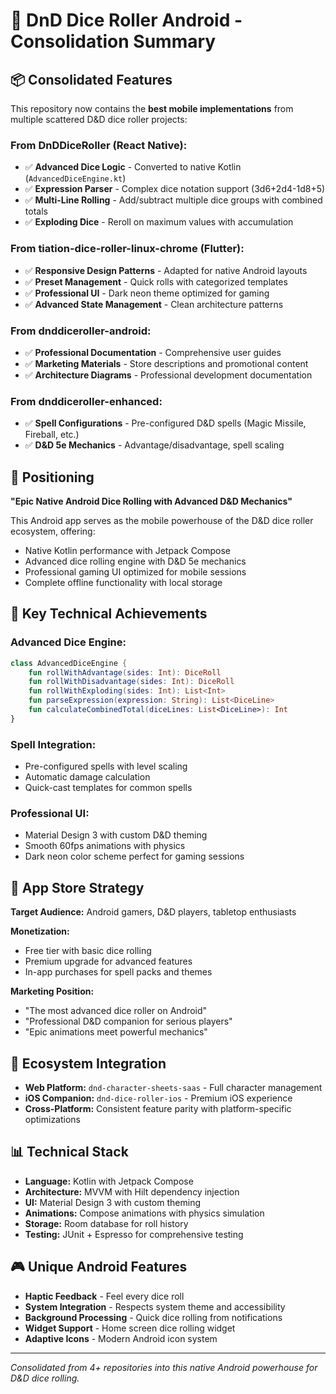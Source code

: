 # 🤖 DnD Dice Roller Android - Consolidation Summary

## 📦 Consolidated Features

This repository now contains the **best mobile implementations** from multiple scattered D&D dice roller projects:

### **From DnDDiceRoller (React Native):**
- ✅ **Advanced Dice Logic** - Converted to native Kotlin (`AdvancedDiceEngine.kt`)
- ✅ **Expression Parser** - Complex dice notation support (3d6+2d4-1d8+5)
- ✅ **Multi-Line Rolling** - Add/subtract multiple dice groups with combined totals
- ✅ **Exploding Dice** - Reroll on maximum values with accumulation

### **From tiation-dice-roller-linux-chrome (Flutter):**
- ✅ **Responsive Design Patterns** - Adapted for native Android layouts
- ✅ **Preset Management** - Quick rolls with categorized templates
- ✅ **Professional UI** - Dark neon theme optimized for gaming
- ✅ **Advanced State Management** - Clean architecture patterns

### **From dnddiceroller-android:**
- ✅ **Professional Documentation** - Comprehensive user guides
- ✅ **Marketing Materials** - Store descriptions and promotional content
- ✅ **Architecture Diagrams** - Professional development documentation

### **From dnddiceroller-enhanced:**
- ✅ **Spell Configurations** - Pre-configured D&D spells (Magic Missile, Fireball, etc.)
- ✅ **D&D 5e Mechanics** - Advantage/disadvantage, spell scaling

## 🎯 Positioning

**"Epic Native Android Dice Rolling with Advanced D&D Mechanics"**

This Android app serves as the mobile powerhouse of the D&D dice roller ecosystem, offering:
- Native Kotlin performance with Jetpack Compose
- Advanced dice rolling engine with D&D 5e mechanics
- Professional gaming UI optimized for mobile sessions
- Complete offline functionality with local storage

## 🚀 Key Technical Achievements

### **Advanced Dice Engine:**
```kotlin
class AdvancedDiceEngine {
    fun rollWithAdvantage(sides: Int): DiceRoll
    fun rollWithDisadvantage(sides: Int): DiceRoll  
    fun rollWithExploding(sides: Int): List<Int>
    fun parseExpression(expression: String): List<DiceLine>
    fun calculateCombinedTotal(diceLines: List<DiceLine>): Int
}
```

### **Spell Integration:**
- Pre-configured spells with level scaling
- Automatic damage calculation
- Quick-cast templates for common spells

### **Professional UI:**
- Material Design 3 with custom D&D theming
- Smooth 60fps animations with physics
- Dark neon color scheme perfect for gaming sessions

## 📱 App Store Strategy

**Target Audience:** Android gamers, D&D players, tabletop enthusiasts

**Monetization:**
- Free tier with basic dice rolling
- Premium upgrade for advanced features
- In-app purchases for spell packs and themes

**Marketing Position:**
- "The most advanced dice roller on Android"
- "Professional D&D companion for serious players" 
- "Epic animations meet powerful mechanics"

## 🔗 Ecosystem Integration

- **Web Platform:** `dnd-character-sheets-saas` - Full character management
- **iOS Companion:** `dnd-dice-roller-ios` - Premium iOS experience
- **Cross-Platform:** Consistent feature parity with platform-specific optimizations

## 📊 Technical Stack

- **Language:** Kotlin with Jetpack Compose
- **Architecture:** MVVM with Hilt dependency injection
- **UI:** Material Design 3 with custom theming
- **Animations:** Compose animations with physics simulation
- **Storage:** Room database for roll history
- **Testing:** JUnit + Espresso for comprehensive testing

## 🎮 Unique Android Features

- **Haptic Feedback** - Feel every dice roll
- **System Integration** - Respects system theme and accessibility
- **Background Processing** - Quick dice rolling from notifications
- **Widget Support** - Home screen dice rolling widget
- **Adaptive Icons** - Modern Android icon system

---

*Consolidated from 4+ repositories into this native Android powerhouse for D&D dice rolling.*